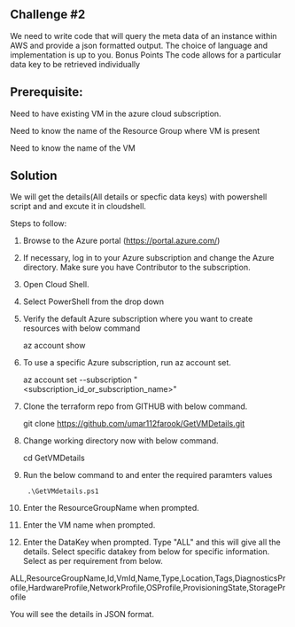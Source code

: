 ## Challenge #2

We need to write code that will query the meta data of an instance within AWS and provide a json formatted output. The choice of language and implementation is up to you.
Bonus Points
The code allows for a particular data key to be retrieved individually


## Prerequisite:
Need to have existing VM in the azure cloud subscription.

Need to know the name of the Resource Group where VM is present

Need to know the name of the VM


## Solution

We will get the details(All details or specfic data keys) with powershell script and and excute it in cloudshell.

Steps to follow:

1. Browse to the Azure portal (https://portal.azure.com/)
2. If necessary, log in to your Azure subscription and change the Azure directory. Make sure you have Contributor to the subscription.
3. Open Cloud Shell.
4. Select PowerShell from the drop down
5. Verify the default Azure subscription where you want to create resources with below command 

	az account show
	
6. To use a specific Azure subscription, run az account set. 

	az account set --subscription "<subscription_id_or_subscription_name>"
	
7. Clone the terraform repo from GITHUB with below command.

	git clone https://github.com/umar112farook/GetVMDetails.git
	
8. Change working directory now with below command.

	cd GetVMDetails
	
9. Run the below command to and enter the required paramters values

        .\GetVMdetails.ps1
	
10. Enter the ResourceGroupName when prompted.
12. Enter the VM name when prompted.
13. Enter the DataKey when prompted. 
Type "ALL" and this will give all the details. Select specific datakey from below for specific information. Select as per requirement from below.

ALL,ResourceGroupName,Id,VmId,Name,Type,Location,Tags,DiagnosticsProfile,HardwareProfile,NetworkProfile,OSProfile,ProvisioningState,StorageProfile 

You will see the details in JSON format.


